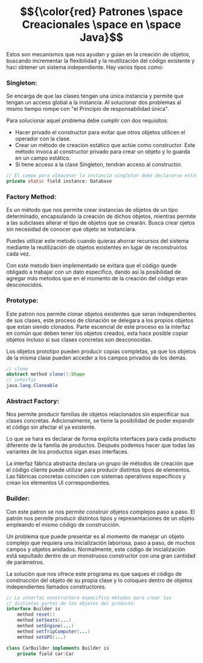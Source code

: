 <h1 align="center"> 
$${\color{red} Patrones \space Creacionales \space en \space Java}$$
</h1>
Estos son mecanismos que nos ayudan y guian en la creación de objetos, buscando incrementar la flexibilidad y la reutilización del código existente y haci obtener un sistema independiente. Hay varios tipos como: 


### Singleton:

Se encarga de que las clases tengan una única instancia y permite que tengan un acceso global a la instancia. Al solucionar dos problemas al mismo tiempo rompe con "el Principio de responsabilidad única".

Para solucionar aquel problema debe cumplir con dos requisitos:
   * Hacer privado el constructor para evitar que otros objetos utilicen el operador con la clase.
   * Crear un método de creación estático que actúe como constructor. Este método invoca al constructor privado para crear un objeto y lo guarda en un campo estático.
   * Si tiene acceso a la clase Singleton, tendran acceso al constructor.

```java
// El campo para almacenar la instancia singleton debe declararse estático.
private static field instance: Database
```

### Factory Method:

Es un método que nos permite crear instancias de objetos de un tipo determinado, encapsulando la creación de dichos objetos, mientras permite a las subclases alterar el tipo de objetos que se crearán. Busca crear ojetos sin necesidad de conocer que objeto se instanciara.

Puedes utilizar este metodo cuando quieras ahorrar recursos del sistema mediante la reutilización de objetos existentes en lugar de reconstruirlos cada vez.

Con este metodo bien implementado se evitara que el código quede obligado a trabajar con un dato especifico, dando así la posibilidad de agregar más metodos que en el momento de la creación del código eran desconocidos.


### Prototype:
Este patron nos permite clonar objetos existentes que seran independientes de sus clases, este proceso de clonación se delegara a los propios objetos que estan siendo clonados. Parte escencial de este proceso es la interfaz en común que deben tener los objetos creados, esta hace posible copiar objetos incluso si sus clases concretas son desconocidas.

Los objetos prototipo pueden producir copias completas, ya que los objetos de la misma clase pueden acceder a los campos privados de los demás.

```java
// clone
abstract method clone():Shape
// interfaz
java.lang.Cloneable
```

### Abstract Factory:
Nos permite producir familias de objetos relacionados sin especificar sus clases concretas. Adicionalmente, se tiene la posibilidad de poder expandir el código sin afectar el ya existente.

Lo que se hara es declarar de forma explícita interfaces para cada producto diferente de la familia de productos. Después podemos hacer que todas las variantes de los productos sigan esas interfaces. 

La interfaz fábrica abstracta declara un grupo de métodos de creación que el código cliente puede utilizar para producir distintos tipos de elementos. Las fábricas concretas coinciden con sistemas operativos específicos y crean los elementos UI correspondientes.

### Builder:
Con este patron se nos permite construir objetos complejos paso a paso. El patrón nos permite producir distintos tipos y representaciones de un objeto empleando el mismo código de construcción. 

Un problema que puede presentar es al momento de manejar un objeto complejo que requiera una inicialización laboriosa, paso a paso, de muchos campos y objetos anidados. Normalmente, este código de inicialización está sepultado dentro de un monstruoso constructor con una gran cantidad de parámetros. 

La solución que nos ofrece este programa es que saques el código de construcción del objeto de su propia clase y lo coloques dentro de objetos independientes llamados constructores.

```java
// La interfaz constructora especifica métodos para crear las
// distintas partes de los objetos del producto.
interface Builder is
    method reset()
    method setSeats(...)
    method setEngine(...)
    method setTripComputer(...)
    method setGPS(...)

class CarBuilder implements Builder is
    private field car:Car

```
